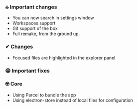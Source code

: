 ### 🔝 Important changes
* You can now search in settings window
* Workspaces support
* Git support of the box
* Full remake, from the ground up.

### ✔ Changes
* Focused files are highlighted in the explorer panel

### 😁 Important fixes

### 🤓 Core
* Using Parcel to bundle the app
* Using electron-store instead of local files for configuration
